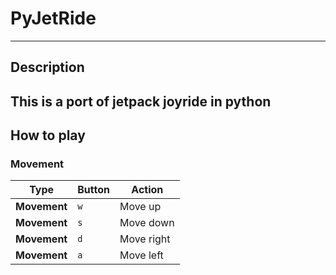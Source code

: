 # PyJetRide
---

## Description
This is a port of jetpack joyride in python
---

## How to play
### Movement

Type | Button | Action
--- | --- | ---
**Movement** | ```w``` | Move up
**Movement** | ```s``` | Move down
**Movement** | ```d``` | Move right
**Movement** | ```a``` | Move left
